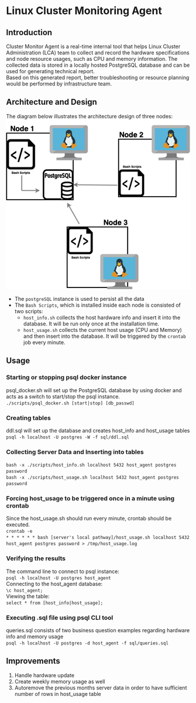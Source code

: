 # Linux Cluster Monitoring Agent

## Introduction
Cluster Monitor Agent is a real-time internal tool that helps Linux Cluster Administration (LCA) team to collect and record the hardware specifications and node resource usages, such as CPU and memory information. The collected data is stored in a locally hosted PostgreSQL database and can be used for generating technical report. <br />
Based on this generated report, better troubleshooting or resource planning would be performed by infrastructure team.

## Architecture and Design
The diagram below illustrates the architecture design of three nodes: <br />
<img src="./assets/Design.png" width="550">

- The `postgreSQL` instance is used to persist all the data <br />
- The `Bash Scripts`, which is installed inside each node is consisted of two scripts: <br />
    - `host_info.sh` collects the host hardware info and insert it into the database. It will be run only once at the installation time. <br />
    - `host_usage.sh` collects the current host usage (CPU and Memory) and then insert into the database. It will be triggered by the `crontab` job every minute. <br />

## Usage

### Starting or stopping psql docker instance
psql_docker.sh will set up the PostgreSQL database by using docker and acts as a switch to start/stop the psql instance. <br />
```./scripts/psql_docker.sh [start|stop] [db_passwd]```

### Creating tables
ddl.sql will set up the database and creates host_info and host_usage tables
```psql -h localhost -U postgres -W -f sql/ddl.sql``` 

### Collecting Server Data and Inserting into tables
```bash -x ./scripts/host_info.sh localhost 5432 host_agent postgres password``` <br /> 
```bash -x ./scripts/host_usage.sh localhost 5432 host_agent postgres password```

### Forcing host_usage to be triggered once in a minute using crontab
Since the host_usage.sh should run every minute, crontab should be executed. <br />
```crontab -e``` <br />
```* * * * * * bash [server's local pathway]/host_usage.sh localhost 5432 host_agent postgres password > /tmp/host_usage.log```

### Verifying the results
The command line to connect to psql instance: <br />
```psql -h localhost -U postgres host_agent``` <br />
Connecting to the host_agent database: <br />
```\c host_agent;``` <br />
Viewing the table: <br />
```select * from [host_info|host_usage];```

### Executing .sql file using psql CLI tool
queries.sql consists of two business question examples regarding hardware info and memory usage <br />
```psql -h localhost -U postgres -d host_agent -f sql/queries.sql```

## Improvements 
1) Handle hardware update 
2) Create weekly memory usage as well
3) Autoremove the previous months server data in order to have sufficient number of rows in host_usage table
